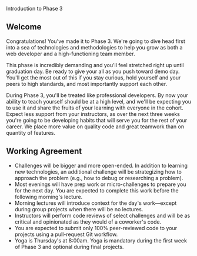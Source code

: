 Introduction to Phase 3

## Welcome

Congratulations! You've made it to Phase 3. We're going to
dive head first into a sea of technologies and methodologies to help you grow as both a web developer and a high-functioning team member.

This phase is incredibly demanding and you'll feel stretched right up
until graduation day. Be ready to give your all as you push toward demo day.
You'll get the most out of this if you stay curious, hold yourself and your
peers to high standards, and most importantly support each other.

During Phase 3, you'll be treated like professional developers.  By now your ability to teach yourself should be at a high level, and we'll be expecting you to use it and share the fruits of your learning with everyone in the cohort. Expect less support from your instructors, as over the next three weeks you're going to be developing habits that will serve you for the rest of your career. We place more value on quality code and great teamwork than on quantity of features.

## Working Agreement

- Challenges will be bigger and more open-ended. In addition to learning new technologies, an additional challenge will be strategizing how to approach the problem (e.g., how to debug or researching a problem).
- Most evenings will have prep work or micro-challenges to prepare you for the next day. You are expected to complete this work before the following morning's lecture.
- Morning lectures will introduce context for the day's work—except during group projects when there will be no lectures.
- Instructors will perform code reviews of select challenges and will be as critical and opinionated as they would of a coworker's code.
- You are expected to submit only 100% peer-reviewed code to your projects using a pull-request Git workflow.
- Yoga is Thursday's at 8:00am. Yoga is mandatory during the first week of Phase 3 and optional during final projects.
